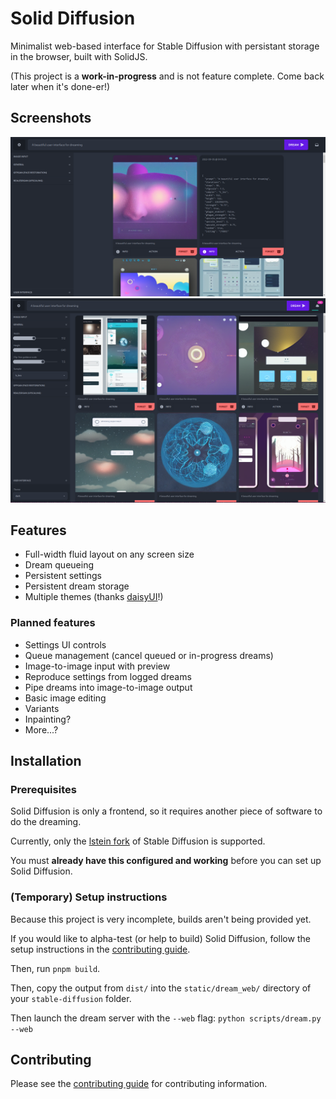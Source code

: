 # Solid Diffusion

Minimalist web-based interface for Stable Diffusion with persistant storage in the browser, built with SolidJS.

(This project is a **__work-in-progress__** and is not feature complete. Come back later when it's done-er!)

## Screenshots

<div align="center">
  <img src="./screenshots/prerelease.png" alt="Screenshot" />
  <img src="./screenshots/prerelease2.png" alt="Screenshot" />
</div>

## Features

* Full-width fluid layout on any screen size
* Dream queueing
* Persistent settings
* Persistent dream storage
* Multiple themes (thanks [daisyUI](https://daisyui.com)!)

### Planned features

* Settings UI controls
* Queue management (cancel queued or in-progress dreams)
* Image-to-image input with preview
* Reproduce settings from logged dreams
* Pipe dreams into image-to-image output
* Basic image editing
* Variants
* Inpainting?
* More...?

## Installation

### Prerequisites

Solid Diffusion is only a frontend, so it requires another piece of software to do the dreaming.

Currently, only the [lstein fork](https://github.com/lstein/stable-diffusion/) of Stable Diffusion is supported. 

You must **already have this configured and working** before you can set up Solid Diffusion.

### (Temporary) Setup instructions

Because this project is very incomplete, builds aren't being provided yet.

If you would like to alpha-test (or help to build) Solid Diffusion, follow the setup instructions in the [contributing guide](./CONTRIBUTING.md).

Then, run `pnpm build`.

Then, copy the output from `dist/` into the `static/dream_web/` directory of your `stable-diffusion` folder.

Then launch the dream server with the `--web` flag: `python scripts/dream.py --web`

## Contributing

Please see the [contributing guide](./CONTRIBUTING.md) for contributing information.
